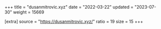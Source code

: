 +++
title = "dusanmitrovic.xyz"
date = "2022-03-22"
updated = "2023-07-30"
weight = 15669

[extra]
source = "https://dusanmitrovic.xyz/"
ratio = 19
size = 15
+++
